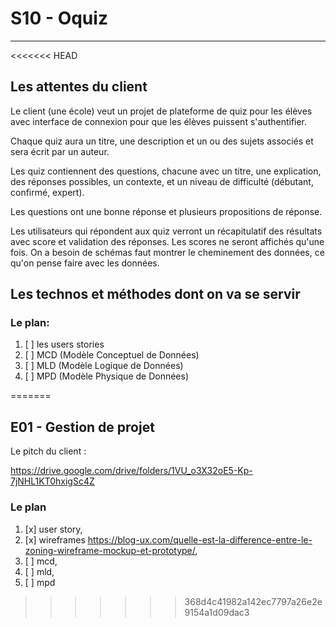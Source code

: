 # S10 - Oquiz

---

<<<<<<< HEAD
## Les attentes du client

Le client (une école) veut un projet de plateforme de quiz pour les élèves avec interface de connexion pour que les élèves puissent s'authentifier.

Chaque quiz aura un titre, une description et un ou des sujets associés et sera écrit par un auteur.

Les quiz contiennent des questions, chacune avec un titre, une explication, des réponses possibles, un contexte, et un niveau de difficulté (débutant, confirmé, expert).

Les questions ont une bonne réponse et plusieurs propositions de réponse.

Les utilisateurs qui répondent aux quiz verront un récapitulatif des résultats avec score et validation des réponses. Les scores ne seront affichés qu'une fois.
On a besoin de schémas faut montrer le cheminement des données, ce qu'on pense faire avec les données.

## Les technos et méthodes dont on va se servir

### Le plan:

1. [ ] les users stories
    <!-- Les users stories sont des descriptions simples et concises des fonctionnalités du point de vue de l'utilisateur final. Elles aident à comprendre les besoins et les attentes des utilisateurs. -->
2. [ ] MCD (Modèle Conceptuel de Données)
    <!-- Le MCD (Modèle Conceptuel de Données) est une représentation abstraite des données d'un système d'information. Il montre les entités, leurs attributs et les relations entre elles. -->
3. [ ] MLD (Modèle Logique de Données)
    <!-- Le MLD (Modèle Logique de Données) est une transformation du MCD en un modèle plus détaillé qui prend en compte les contraintes de gestion des données. Il est souvent utilisé pour la conception de bases de données relationnelles. -->
4. [ ] MPD (Modèle Physique de Données)
    <!-- Le MPD (Modèle Physique de Données) est une représentation du MLD adaptée aux contraintes techniques du système de gestion de base de données (SGBD) utilisé. Il inclut les détails de stockage, les index, les clés primaires et étrangères. -->

=======
## E01 - Gestion de projet

Le pitch du client :

<https://drive.google.com/drive/folders/1VU_o3X32oE5-Kp-7jNHL1KT0hxigSc4Z>

### Le plan

1. [x] user story,
2. [x] wireframes <https://blog-ux.com/quelle-est-la-difference-entre-le-zoning-wireframe-mockup-et-prototype/>,
3. [ ] mcd,
4. [ ] mld,
5. [ ] mpd
>>>>>>> 368d4c41982a142ec7797a26e2e9154a1d09dac3
